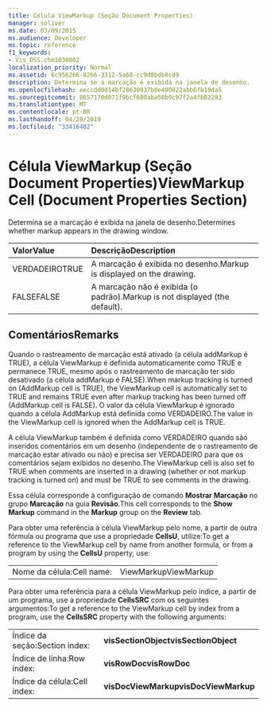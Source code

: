 ```yaml
---
title: Célula ViewMarkup (Seção Document Properties)
manager: soliver
ms.date: 03/09/2015
ms.audience: Developer
ms.topic: reference
f1_keywords:
- Vis_DSS.chm1030802
localization_priority: Normal
ms.assetid: 6c956266-8266-3312-5a68-cc9d8bdb8cd9
description: Determina se a marcação é exibida na janela de desenho.
ms.openlocfilehash: eeccdd0d14bf28630937b0e480822abb6fb19da5
ms.sourcegitcommit: 8657170d071f9bcf680aba50b9c07f2a4fb82283
ms.translationtype: MT
ms.contentlocale: pt-BR
ms.lasthandoff: 04/28/2019
ms.locfileid: "33416402"
---
```

# <a name="viewmarkup-cell-document-properties-section"></a><span data-ttu-id="7622b-103">Célula ViewMarkup (Seção Document Properties)</span><span class="sxs-lookup"><span data-stu-id="7622b-103">ViewMarkup Cell (Document Properties Section)</span></span>

<span data-ttu-id="7622b-104">Determina se a marcação é exibida na janela de desenho.</span><span class="sxs-lookup"><span data-stu-id="7622b-104">Determines whether markup appears in the drawing window.</span></span> 
  
|<span data-ttu-id="7622b-105">**Valor**</span><span class="sxs-lookup"><span data-stu-id="7622b-105">**Value**</span></span>|<span data-ttu-id="7622b-106">**Descrição**</span><span class="sxs-lookup"><span data-stu-id="7622b-106">**Description**</span></span>|
|:-----|:-----|
|<span data-ttu-id="7622b-107">VERDADEIRO</span><span class="sxs-lookup"><span data-stu-id="7622b-107">TRUE</span></span>  <br/> |<span data-ttu-id="7622b-108">A marcação é exibida no desenho.</span><span class="sxs-lookup"><span data-stu-id="7622b-108">Markup is displayed on the drawing.</span></span>  <br/> |
|<span data-ttu-id="7622b-109">FALSE</span><span class="sxs-lookup"><span data-stu-id="7622b-109">FALSE</span></span>  <br/> |<span data-ttu-id="7622b-110">A marcação não é exibida (o padrão).</span><span class="sxs-lookup"><span data-stu-id="7622b-110">Markup is not displayed (the default).</span></span>  <br/> |
   
## <a name="remarks"></a><span data-ttu-id="7622b-111">Comentários</span><span class="sxs-lookup"><span data-stu-id="7622b-111">Remarks</span></span>

 <span data-ttu-id="7622b-112">Quando o rastreamento de marcação está ativado (a célula addMarkup é TRUE), a célula ViewMarkup é definida automaticamente como TRUE e permanece TRUE, mesmo após o rastreamento de marcação ter sido desativado (a célula addMarkup é FALSE).</span><span class="sxs-lookup"><span data-stu-id="7622b-112">When markup tracking is turned on (AddMarkup cell is TRUE), the ViewMarkup cell is automatically set to TRUE and remains TRUE even after markup tracking has been turned off (AddMarkup cell is FALSE).</span></span> <span data-ttu-id="7622b-113">O valor da célula ViewMarkup é ignorado quando a célula AddMarkup está definida como VERDADEIRO.</span><span class="sxs-lookup"><span data-stu-id="7622b-113">The value in the ViewMarkup cell is ignored when the AddMarkup cell is TRUE.</span></span> 
  
<span data-ttu-id="7622b-114">A célula ViewMarkup também é definida como VERDADEIRO quando são inseridos comentários em um desenho (independente de o rastreamento de marcação estar ativado ou não) e precisa ser VERDADEIRO para que os comentários sejam exibidos no desenho.</span><span class="sxs-lookup"><span data-stu-id="7622b-114">The ViewMarkup cell is also set to TRUE when comments are inserted in a drawing (whether or not markup tracking is turned on) and must be TRUE to see comments in the drawing.</span></span>
  
<span data-ttu-id="7622b-115">Essa célula corresponde à configuração de comando **Mostrar Marcação** no grupo **Marcação** na guia **Revisão**.</span><span class="sxs-lookup"><span data-stu-id="7622b-115">This cell corresponds to the **Show Markup** command in the **Markup** group on the **Review** tab.</span></span> 
  
<span data-ttu-id="7622b-116">Para obter uma referência à célula ViewMarkup pelo nome, a partir de outra fórmula ou programa que use a propriedade **CellsU**, utilize:</span><span class="sxs-lookup"><span data-stu-id="7622b-116">To get a reference to the ViewMarkup cell by name from another formula, or from a program by using the **CellsU** property, use:</span></span> 
  
|||
|:-----|:-----|
|<span data-ttu-id="7622b-117">Nome da célula:</span><span class="sxs-lookup"><span data-stu-id="7622b-117">Cell name:</span></span>  <br/> |<span data-ttu-id="7622b-118">ViewMarkup</span><span class="sxs-lookup"><span data-stu-id="7622b-118">ViewMarkup</span></span>  <br/> |
   
<span data-ttu-id="7622b-119">Para obter uma referência para a célula ViewMarkup pelo índice, a partir de um programa, use a propriedade **CellsSRC** com os seguintes argumentos:</span><span class="sxs-lookup"><span data-stu-id="7622b-119">To get a reference to the ViewMarkup cell by index from a program, use the **CellsSRC** property with the following arguments:</span></span> 
  
|||
|:-----|:-----|
|<span data-ttu-id="7622b-120">Índice da seção:</span><span class="sxs-lookup"><span data-stu-id="7622b-120">Section index:</span></span>  <br/> |<span data-ttu-id="7622b-121">**visSectionObject**</span><span class="sxs-lookup"><span data-stu-id="7622b-121">**visSectionObject**</span></span> <br/> |
|<span data-ttu-id="7622b-122">Índice de linha:</span><span class="sxs-lookup"><span data-stu-id="7622b-122">Row index:</span></span>  <br/> |<span data-ttu-id="7622b-123">**visRowDoc**</span><span class="sxs-lookup"><span data-stu-id="7622b-123">**visRowDoc**</span></span> <br/> |
|<span data-ttu-id="7622b-124">Índice da célula:</span><span class="sxs-lookup"><span data-stu-id="7622b-124">Cell index:</span></span>  <br/> |<span data-ttu-id="7622b-125">**visDocViewMarkup**</span><span class="sxs-lookup"><span data-stu-id="7622b-125">**visDocViewMarkup**</span></span> <br/> |
   


